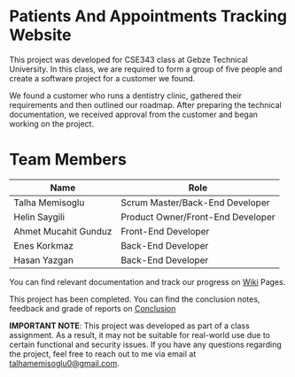 # Patients And Appointments Tracking Website

This project was developed for CSE343 class at Gebze Technical University. In this class, we are required to form a group of five people and create a software project for a customer we found. 

We found a customer who runs a dentistry clinic, gathered their requirements and then outlined our roadmap. After preparing the technical documentation, we received approval from the customer and began working on the project. 

# Team Members

 Name | Role
------------- | ------------- 
Talha Memisoglu | Scrum Master/Back-End Developer
Helin Saygili | Product Owner/Front-End Developer
Ahmet Mucahit Gunduz | Front-End Developer
Enes Korkmaz | Back-End Developer
Hasan Yazgan | Back-End Developer

You can find relevant documentation and track our progress on [Wiki](https://github.com/TalhaMemisoglu/Dentist-Web-Site/wiki) Pages.

This project has been completed. You can find the conclusion notes, feedback and grade of reports on [Conclusion](https://github.com/TalhaMemisoglu/Dentist-website/wiki/Conclusion)

**IMPORTANT NOTE**: This project was developed as part of a class assignment. As a result, it may not be suitable for real-world use due to certain functional and security issues. If you have any questions regarding the project, feel free to reach out to me via email at talhamemisoglu0@gmail.com.  